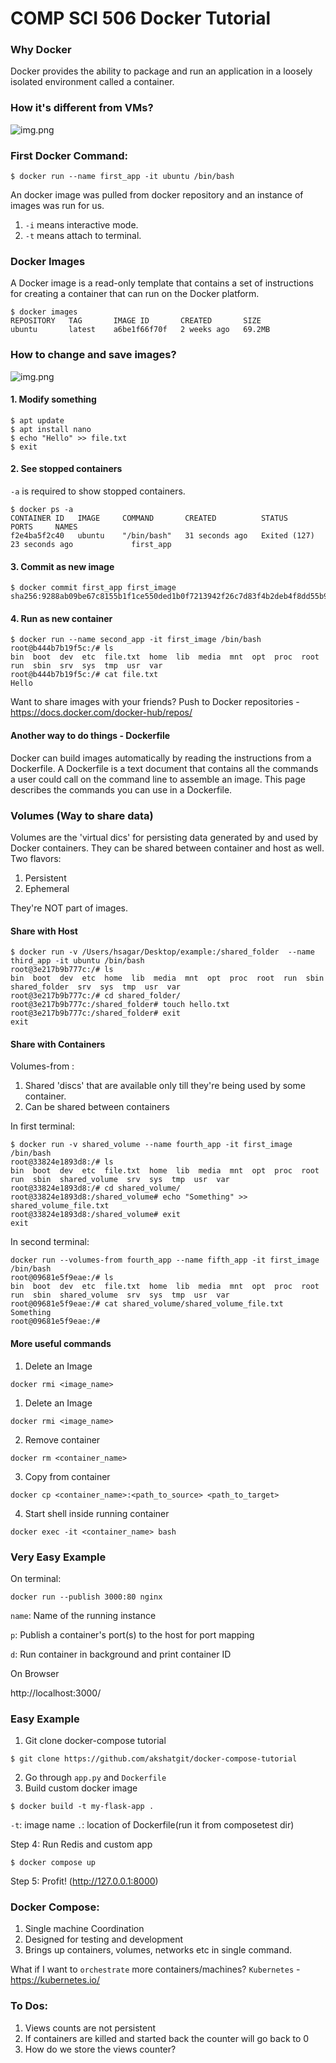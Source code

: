 # COMP SCI 506 Docker Tutorial

### Why Docker

Docker provides the ability to package and run an application in a loosely isolated environment called a container.

### How it's different from VMs?

![img.png](images/container_vs_vm.png)

### First Docker Command:
```shell
$ docker run --name first_app -it ubuntu /bin/bash
```
An docker image was pulled from docker repository and an instance of images was run for us.
1. `-i` means interactive mode.
2. `-t` means attach to terminal.

### Docker Images
A Docker image is a read-only template that contains a set of instructions for creating a container that can run on the Docker platform.
```shell
$ docker images
REPOSITORY   TAG       IMAGE ID       CREATED       SIZE
ubuntu       latest    a6be1f66f70f   2 weeks ago   69.2MB
```

### How to change and save images?

![img.png](images/containers2.jpg)

#### 1. Modify something
```shell
$ apt update
$ apt install nano
$ echo "Hello" >> file.txt
$ exit
```
#### 2. See stopped containers
`-a` is required to show stopped containers.
```shell
$ docker ps -a
CONTAINER ID   IMAGE     COMMAND       CREATED          STATUS                        PORTS     NAMES
f2e4ba5f2c40   ubuntu    "/bin/bash"   31 seconds ago   Exited (127) 23 seconds ago             first_app
```
#### 3. Commit as new image
```shell
$ docker commit first_app first_image
sha256:9288ab09be67c8155b1f1ce550ded1b0f7213942f26c7d83f4b2deb4f8dd55b9
```
#### 4. Run as new container
```shell
$ docker run --name second_app -it first_image /bin/bash
root@b444b7b19f5c:/# ls
bin  boot  dev  etc  file.txt  home  lib  media  mnt  opt  proc  root  run  sbin  srv  sys  tmp  usr  var
root@b444b7b19f5c:/# cat file.txt
Hello
```
Want to share images with your friends? Push to Docker repositories - https://docs.docker.com/docker-hub/repos/

#### Another way to do things - Dockerfile
Docker can build images automatically by reading the instructions from a Dockerfile. A Dockerfile is a text document that contains all the commands a user could call on the command line to assemble an image. This page describes the commands you can use in a Dockerfile.

### Volumes (Way to share data)
Volumes are the 'virtual dics' for persisting data generated by and used by Docker containers. They can be shared between container and host as well.
Two flavors:
1. Persistent 
2. Ephemeral

They're NOT part of images.
#### Share with Host
```shell
$ docker run -v /Users/hsagar/Desktop/example:/shared_folder  --name third_app -it ubuntu /bin/bash
root@3e217b9b777c:/# ls
bin  boot  dev  etc  home  lib  media  mnt  opt  proc  root  run  sbin  shared_folder  srv  sys  tmp  usr  var
root@3e217b9b777c:/# cd shared_folder/
root@3e217b9b777c:/shared_folder# touch hello.txt
root@3e217b9b777c:/shared_folder# exit
exit
```
#### Share with Containers
Volumes-from :
1. Shared 'discs' that are available only till they're being used by some container.
2. Can be shared between containers

In first terminal:
```shell
$ docker run -v shared_volume --name fourth_app -it first_image /bin/bash
root@33824e1893d8:/# ls
bin  boot  dev  etc  file.txt  home  lib  media  mnt  opt  proc  root  run  sbin  shared_volume  srv  sys  tmp  usr  var
root@33824e1893d8:/# cd shared_volume/
root@33824e1893d8:/shared_volume# echo "Something" >> shared_volume_file.txt
root@33824e1893d8:/shared_volume# exit
exit
```

In second terminal:
```shell
docker run --volumes-from fourth_app --name fifth_app -it first_image /bin/bash
root@09681e5f9eae:/# ls
bin  boot  dev  etc  file.txt  home  lib  media  mnt  opt  proc  root  run  sbin  shared_volume  srv  sys  tmp  usr  var
root@09681e5f9eae:/# cat shared_volume/shared_volume_file.txt
Something
root@09681e5f9eae:/#
```

#### More useful commands
1. Delete an Image
```shell
docker rmi <image_name>
```
1. Delete an Image
```shell
docker rmi <image_name>
```
2. Remove container
```shell
docker rm <container_name>
```
3. Copy from container
```shell
docker cp <container_name>:<path_to_source> <path_to_target>
```
4. Start shell inside running container
```shell
docker exec -it <container_name> bash
```


### Very Easy Example
On terminal:
```shell
docker run --publish 3000:80 nginx
```
`name`: Name of the running instance

`p`: Publish a container's port(s) to the host for port mapping

`d`: Run container in background and print container ID

On Browser

http://localhost:3000/

### Easy Example
1. Git clone docker-compose tutorial 
```shell
$ git clone https://github.com/akshatgit/docker-compose-tutorial
```
2. Go through `app.py` and `Dockerfile`
3. Build custom docker image
```shell
$ docker build -t my-flask-app .
```
`-t`: image name
`.`: location of Dockerfile(run it from composetest dir)

Step 4: Run Redis and custom app
```shell
$ docker compose up
```
Step 5: Profit! (http://127.0.0.1:8000)

### Docker Compose:
1. Single machine Coordination
2. Designed for testing and development
3. Brings up containers, volumes, networks etc in single command.

What if I want to `orchestrate` more containers/machines? 
`Kubernetes` - https://kubernetes.io/

### To Dos:
1. Views counts are not persistent
2. If containers are killed and started back the counter will go back to 0
3. How do we store the views counter?



